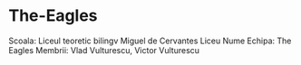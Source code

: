# The-Eagles

Scoala: Liceul teoretic bilingv Miguel de Cervantes
Liceu
Nume Echipa: The Eagles
Membrii: Vlad Vulturescu, Victor Vulturescu

